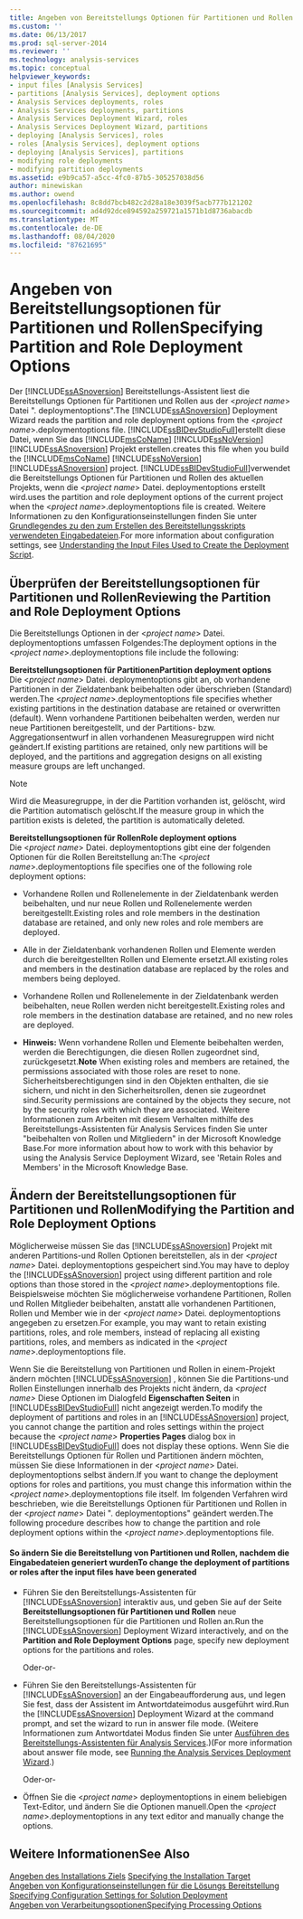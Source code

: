 ```yaml
---
title: Angeben von Bereitstellungs Optionen für Partitionen und Rollen | Microsoft-Dokumentation
ms.custom: ''
ms.date: 06/13/2017
ms.prod: sql-server-2014
ms.reviewer: ''
ms.technology: analysis-services
ms.topic: conceptual
helpviewer_keywords:
- input files [Analysis Services]
- partitions [Analysis Services], deployment options
- Analysis Services deployments, roles
- Analysis Services deployments, partitions
- Analysis Services Deployment Wizard, roles
- Analysis Services Deployment Wizard, partitions
- deploying [Analysis Services], roles
- roles [Analysis Services], deployment options
- deploying [Analysis Services], partitions
- modifying role deployments
- modifying partition deployments
ms.assetid: e9b9ca57-a5cc-4fc0-87b5-305257038d56
author: minewiskan
ms.author: owend
ms.openlocfilehash: 8c8dd7bcb482c2d28a18e3039f5acb777b121202
ms.sourcegitcommit: ad4d92dce894592a259721a1571b1d8736abacdb
ms.translationtype: MT
ms.contentlocale: de-DE
ms.lasthandoff: 08/04/2020
ms.locfileid: "87621695"
---
```

# <a name="specifying-partition-and-role-deployment-options"></a><span data-ttu-id="f875a-102">Angeben von Bereitstellungsoptionen für Partitionen und Rollen</span><span class="sxs-lookup"><span data-stu-id="f875a-102">Specifying Partition and Role Deployment Options</span></span>
  <span data-ttu-id="f875a-103">Der [!INCLUDE[ssASnoversion](../../includes/ssasnoversion-md.md)] Bereitstellungs-Assistent liest die Bereitstellungs Optionen für Partitionen und Rollen aus der \<*project name*> Datei ". deploymentoptions".</span><span class="sxs-lookup"><span data-stu-id="f875a-103">The [!INCLUDE[ssASnoversion](../../includes/ssasnoversion-md.md)] Deployment Wizard reads the partition and role deployment options from the \<*project name*>.deploymentoptions file.</span></span> [!INCLUDE[ssBIDevStudioFull](../../includes/ssbidevstudiofull-md.md)]<span data-ttu-id="f875a-104">erstellt diese Datei, wenn Sie das [!INCLUDE[msCoName](../../includes/msconame-md.md)] [!INCLUDE[ssNoVersion](../../includes/ssnoversion-md.md)] [!INCLUDE[ssASnoversion](../../includes/ssasnoversion-md.md)] Projekt erstellen.</span><span class="sxs-lookup"><span data-stu-id="f875a-104">creates this file when you build the [!INCLUDE[msCoName](../../includes/msconame-md.md)] [!INCLUDE[ssNoVersion](../../includes/ssnoversion-md.md)] [!INCLUDE[ssASnoversion](../../includes/ssasnoversion-md.md)] project.</span></span> [!INCLUDE[ssBIDevStudioFull](../../includes/ssbidevstudiofull-md.md)]<span data-ttu-id="f875a-105">verwendet die Bereitstellungs Optionen für Partitionen und Rollen des aktuellen Projekts, wenn die \<*project name*> Datei. deploymentoptions erstellt wird.</span><span class="sxs-lookup"><span data-stu-id="f875a-105">uses the partition and role deployment options of the current project when the \<*project name*>.deploymentoptions file is created.</span></span> <span data-ttu-id="f875a-106">Weitere Informationen zu den Konfigurationseinstellungen finden Sie unter [Grundlegendes zu den zum Erstellen des Bereitstellungsskripts verwendeten Eingabedateien](deployment-script-files-input-used-to-create-deployment-script.md).</span><span class="sxs-lookup"><span data-stu-id="f875a-106">For more information about configuration settings, see [Understanding the Input Files Used to Create the Deployment Script](deployment-script-files-input-used-to-create-deployment-script.md).</span></span>  
  
## <a name="reviewing-the-partition-and-role-deployment-options"></a><span data-ttu-id="f875a-107">Überprüfen der Bereitstellungsoptionen für Partitionen und Rollen</span><span class="sxs-lookup"><span data-stu-id="f875a-107">Reviewing the Partition and Role Deployment Options</span></span>  
 <span data-ttu-id="f875a-108">Die Bereitstellungs Optionen in der \<*project name*> Datei. deploymentoptions umfassen Folgendes:</span><span class="sxs-lookup"><span data-stu-id="f875a-108">The deployment options in the \<*project name*>.deploymentoptions file include the following:</span></span>  
  
 <span data-ttu-id="f875a-109">**Bereitstellungsoptionen für Partitionen**</span><span class="sxs-lookup"><span data-stu-id="f875a-109">**Partition deployment options**</span></span>  
 <span data-ttu-id="f875a-110">Die \<*project name*> Datei. deploymentoptions gibt an, ob vorhandene Partitionen in der Zieldatenbank beibehalten oder überschrieben (Standard) werden.</span><span class="sxs-lookup"><span data-stu-id="f875a-110">The \<*project name*>.deploymentoptions file specifies whether existing partitions in the destination database are retained or overwritten (default).</span></span> <span data-ttu-id="f875a-111">Wenn vorhandene Partitionen beibehalten werden, werden nur neue Partitionen bereitgestellt, und der Partitions- bzw. Aggregationsentwurf in allen vorhandenen Measuregruppen wird nicht geändert.</span><span class="sxs-lookup"><span data-stu-id="f875a-111">If existing partitions are retained, only new partitions will be deployed, and the partitions and aggregation designs on all existing measure groups are left unchanged.</span></span>  
  
> [!NOTE]  
>  <span data-ttu-id="f875a-112">Wird die Measuregruppe, in der die Partition vorhanden ist, gelöscht, wird die Partition automatisch gelöscht.</span><span class="sxs-lookup"><span data-stu-id="f875a-112">If the measure group in which the partition exists is deleted, the partition is automatically deleted.</span></span>  
  
 <span data-ttu-id="f875a-113">**Bereitstellungsoptionen für Rollen**</span><span class="sxs-lookup"><span data-stu-id="f875a-113">**Role deployment options**</span></span>  
 <span data-ttu-id="f875a-114">Die \<*project name*> Datei. deploymentoptions gibt eine der folgenden Optionen für die Rollen Bereitstellung an:</span><span class="sxs-lookup"><span data-stu-id="f875a-114">The \<*project name*>.deploymentoptions file specifies one of the following role deployment options:</span></span>  
  
-   <span data-ttu-id="f875a-115">Vorhandene Rollen und Rollenelemente in der Zieldatenbank werden beibehalten, und nur neue Rollen und Rollenelemente werden bereitgestellt.</span><span class="sxs-lookup"><span data-stu-id="f875a-115">Existing roles and role members in the destination database are retained, and only new roles and role members are deployed.</span></span>  
  
-   <span data-ttu-id="f875a-116">Alle in der Zieldatenbank vorhandenen Rollen und Elemente werden durch die bereitgestellten Rollen und Elemente ersetzt.</span><span class="sxs-lookup"><span data-stu-id="f875a-116">All existing roles and members in the destination database are replaced by the roles and members being deployed.</span></span>  
  
-   <span data-ttu-id="f875a-117">Vorhandene Rollen und Rollenelemente in der Zieldatenbank werden beibehalten, neue Rollen werden nicht bereitgestellt.</span><span class="sxs-lookup"><span data-stu-id="f875a-117">Existing roles and role members in the destination database are retained, and no new roles are deployed.</span></span>  
  
-   <span data-ttu-id="f875a-118">**Hinweis:** Wenn vorhandene Rollen und Elemente beibehalten werden, werden die Berechtigungen, die diesen Rollen zugeordnet sind, zurückgesetzt.</span><span class="sxs-lookup"><span data-stu-id="f875a-118">**Note** When existing roles and members are retained, the permissions associated with those roles are reset to none.</span></span> <span data-ttu-id="f875a-119">Sicherheitsberechtigungen sind in den Objekten enthalten, die sie sichern, und nicht in den Sicherheitsrollen, denen sie zugeordnet sind.</span><span class="sxs-lookup"><span data-stu-id="f875a-119">Security permissions are contained by the objects they secure, not by the security roles with which they are associated.</span></span> <span data-ttu-id="f875a-120">Weitere Informationen zum Arbeiten mit diesem Verhalten mithilfe des Bereitstellungs-Assistenten für Analysis Services finden Sie unter "beibehalten von Rollen und Mitgliedern" in der Microsoft Knowledge Base.</span><span class="sxs-lookup"><span data-stu-id="f875a-120">For more information about how to work with this behavior by using the Analysis Service Deployment Wizard, see 'Retain Roles and Members' in the Microsoft Knowledge Base.</span></span>  
  
## <a name="modifying-the-partition-and-role-deployment-options"></a><span data-ttu-id="f875a-121">Ändern der Bereitstellungsoptionen für Partitionen und Rollen</span><span class="sxs-lookup"><span data-stu-id="f875a-121">Modifying the Partition and Role Deployment Options</span></span>  
 <span data-ttu-id="f875a-122">Möglicherweise müssen Sie das [!INCLUDE[ssASnoversion](../../includes/ssasnoversion-md.md)] Projekt mit anderen Partitions-und Rollen Optionen bereitstellen, als in der \<*project name*> Datei. deploymentoptions gespeichert sind.</span><span class="sxs-lookup"><span data-stu-id="f875a-122">You may have to deploy the [!INCLUDE[ssASnoversion](../../includes/ssasnoversion-md.md)] project using different partition and role options than those stored in the \<*project name*>.deploymentoptions file.</span></span> <span data-ttu-id="f875a-123">Beispielsweise möchten Sie möglicherweise vorhandene Partitionen, Rollen und Rollen Mitglieder beibehalten, anstatt alle vorhandenen Partitionen, Rollen und Member wie in der \<*project name*> Datei. deploymentoptions angegeben zu ersetzen.</span><span class="sxs-lookup"><span data-stu-id="f875a-123">For example, you may want to retain existing partitions, roles, and role members, instead of replacing all existing partitions, roles, and members as indicated in the \<*project name*>.deploymentoptions file.</span></span>  
  
 <span data-ttu-id="f875a-124">Wenn Sie die Bereitstellung von Partitionen und Rollen in einem-Projekt ändern möchten [!INCLUDE[ssASnoversion](../../includes/ssasnoversion-md.md)] , können Sie die Partitions-und Rollen Einstellungen innerhalb des Projekts nicht ändern, da *\<project name>* Diese Optionen im Dialogfeld **Eigenschaften Seiten** in [!INCLUDE[ssBIDevStudioFull](../../includes/ssbidevstudiofull-md.md)] nicht angezeigt werden.</span><span class="sxs-lookup"><span data-stu-id="f875a-124">To modify the deployment of partitions and roles in an [!INCLUDE[ssASnoversion](../../includes/ssasnoversion-md.md)] project, you cannot change the partition and roles settings within the project because the *\<project name>* **Properties Pages** dialog box in [!INCLUDE[ssBIDevStudioFull](../../includes/ssbidevstudiofull-md.md)] does not display these options.</span></span> <span data-ttu-id="f875a-125">Wenn Sie die Bereitstellungs Optionen für Rollen und Partitionen ändern möchten, müssen Sie diese Informationen in der \<*project name*> Datei. deploymentoptions selbst ändern.</span><span class="sxs-lookup"><span data-stu-id="f875a-125">If you want to change the deployment options for roles and partitions, you must change this information within the \<*project name*>.deploymentoptions file itself.</span></span> <span data-ttu-id="f875a-126">Im folgenden Verfahren wird beschrieben, wie die Bereitstellungs Optionen für Partitionen und Rollen in der \<*project name*> Datei ". deploymentoptions" geändert werden.</span><span class="sxs-lookup"><span data-stu-id="f875a-126">The following procedure describes how to change the partition and role deployment options within the \<*project name*>.deploymentoptions file.</span></span>  
  
#### <a name="to-change-the-deployment-of-partitions-or-roles-after-the-input-files-have-been-generated"></a><span data-ttu-id="f875a-127">So ändern Sie die Bereitstellung von Partitionen und Rollen, nachdem die Eingabedateien generiert wurden</span><span class="sxs-lookup"><span data-stu-id="f875a-127">To change the deployment of partitions or roles after the input files have been generated</span></span>  
  
-   <span data-ttu-id="f875a-128">Führen Sie den Bereitstellungs-Assistenten für [!INCLUDE[ssASnoversion](../../includes/ssasnoversion-md.md)] interaktiv aus, und geben Sie auf der Seite **Bereitstellungsoptionen für Partitionen und Rollen** neue Bereitstellungsoptionen für die Partitionen und Rollen an.</span><span class="sxs-lookup"><span data-stu-id="f875a-128">Run the [!INCLUDE[ssASnoversion](../../includes/ssasnoversion-md.md)] Deployment Wizard interactively, and on the **Partition and Role Deployment Options** page, specify new deployment options for the partitions and roles.</span></span>  
  
     <span data-ttu-id="f875a-129">Oder</span><span class="sxs-lookup"><span data-stu-id="f875a-129">-or-</span></span>  
  
-   <span data-ttu-id="f875a-130">Führen Sie den Bereitstellungs-Assistenten für [!INCLUDE[ssASnoversion](../../includes/ssasnoversion-md.md)] an der Eingabeaufforderung aus, und legen Sie fest, dass der Assistent im Antwortdateimodus ausgeführt wird.</span><span class="sxs-lookup"><span data-stu-id="f875a-130">Run the [!INCLUDE[ssASnoversion](../../includes/ssasnoversion-md.md)] Deployment Wizard at the command prompt, and set the wizard to run in answer file mode.</span></span> <span data-ttu-id="f875a-131">(Weitere Informationen zum Antwortdatei Modus finden Sie unter [Ausführen des Bereitstellungs-Assistenten für Analysis Services](running-the-analysis-services-deployment-wizard.md).)</span><span class="sxs-lookup"><span data-stu-id="f875a-131">(For more information about answer file mode, see [Running the Analysis Services Deployment Wizard](running-the-analysis-services-deployment-wizard.md).)</span></span>  
  
     <span data-ttu-id="f875a-132">Oder</span><span class="sxs-lookup"><span data-stu-id="f875a-132">-or-</span></span>  
  
-   <span data-ttu-id="f875a-133">Öffnen Sie die \<*project name*> deploymentoptions in einem beliebigen Text-Editor, und ändern Sie die Optionen manuell.</span><span class="sxs-lookup"><span data-stu-id="f875a-133">Open the \<*project name*>.deploymentoptions in any text editor and manually change the options.</span></span>  
  
## <a name="see-also"></a><span data-ttu-id="f875a-134">Weitere Informationen</span><span class="sxs-lookup"><span data-stu-id="f875a-134">See Also</span></span>  
 <span data-ttu-id="f875a-135">[Angeben des Installations Ziels](deployment-script-files-specifying-the-installation-target.md) </span><span class="sxs-lookup"><span data-stu-id="f875a-135">[Specifying the Installation Target](deployment-script-files-specifying-the-installation-target.md) </span></span>  
 <span data-ttu-id="f875a-136">[Angeben von Konfigurationseinstellungen für die Lösungs Bereitstellung](deployment-script-files-solution-deployment-config-settings.md) </span><span class="sxs-lookup"><span data-stu-id="f875a-136">[Specifying Configuration Settings for Solution Deployment](deployment-script-files-solution-deployment-config-settings.md) </span></span>  
 [<span data-ttu-id="f875a-137">Angeben von Verarbeitungsoptionen</span><span class="sxs-lookup"><span data-stu-id="f875a-137">Specifying Processing Options</span></span>](deployment-script-files-specifying-processing-options.md)  
  
  

